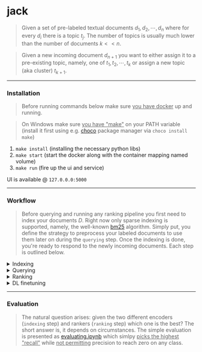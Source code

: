 # jack

> Given a set of pre-labeled textual documents $d_1, d_2, \cdots, d_n$ where for every $d_i$ there is a topic $t_j$. The number of topics is usually much lower than the number of documents $k << n$.

> Given a new incoming document $d_{n+1}$ you want to either assign it to a pre-existing topic, namely, one of $t_1, t_2, \cdots, t_k$ or assign a new topic (aka cluster) $t_{k+1}$.

---

### Installation

> Before running commands below make sure <u>you have docker</u> up and running.

> On Windows make sure <u>you have "make"</u> on your PATH variable (install it first using e.g. <a href="https://chocolatey.org">choco</a> package manager via `choco install make`)

1.  `make install` (installing the necessary python libs)
2.  `make start` (start the docker along with the container mapping named volume)
3.  `make run` (fire up the ui and service)

UI is available @ `127.0.0.0:5000`

---

### Workflow

> Before querying and running any ranking pipeline you first need to index your documents $D$. Right now only sparse indexing is supported, namely, the well-known [bm25](https://en.wikipedia.org/wiki/Okapi_BM25) algorithm. Simply put, you define the strategy to preprocess your labeled documents to use them later on during the `querying` step. Once the indexing is done, you're ready to respond to the newly incoming documents. Each step is outlined below.

<details>
<summary>Indexing</summary>

| Encoder                                          | Description                                                                                                                                      | Notebook                                    |
| :----------------------------------------------- | :----------------------------------------------------------------------------------------------------------------------------------------------- | :------------------------------------------ |
| [bm25](https://en.wikipedia.org/wiki/Okapi_BM25) | Under the hood perform the "inverse mapping" for every document. The mapping from each word to a set of documents where specific word $w$ occur. | [indexing.ipynb](./notebook/indexing.ipynb) |
| [BERT](https://arxiv.org/abs/2004.04906)         | Dense semantic encoder. Encode text using pretrained neural network mapping to $\Re^N$. (NOT IMPLEMENTED)                                        | TODO                                        |

</details>
<details>
<summary>Querying</summary>

> Given a question $\vec{q}$ you get your $top_k$ documents $d_1, \cdots, d_{top-k}$ that are the most similar to the query $\vec{q}$. How "similar" is defined solely by the encoder you have chosen @ previous step (`indexing`).

| Engine                                           | Description                                                                                               | Notebook                                    |
| :----------------------------------------------- | :-------------------------------------------------------------------------------------------------------- | :------------------------------------------ |
| [bm25](https://en.wikipedia.org/wiki/Okapi_BM25) | query the indexed documents                                                                               | [querying.ipynb](./notebook/querying.ipynb) |
| [Dense]()                                        | Dense semantic encoder. Encode text using pretrained neural network mapping to $\Re^N$. (NOT IMPLEMENTED) | TODO                                        |

</details>

<details>
<summary>Ranking</summary>

> Once you receive the documents $d_1, \cdots, d_{top-k}$ from the previous step you want to decide whether the given query $\vec{q}$ (aka "newly incoming document") is one of the $\{t_1, \cdots, t_k\}$ or something different, namely, new topic $t_{k+1}$.

| Ranking                                                             | Description                                                              | Notebook                                  |
| :------------------------------------------------------------------ | :----------------------------------------------------------------------- | :---------------------------------------- |
| [weak](https://github.com/atomicai/jack/ranking/weak/ranker.py)     | Simply pick the label with highest distribution across all relevant docs | [ranking.ipynb](./notebook/ranking.ipynb) |
| [strict](https://github.com/atomicai/jack/ranking/strict/ranker.py) | This is (NOT IMPLEMENTED) yet                                            | TODO                                      |

</details>

<details>
<summary>DL finetuning</summary>

> This step requires extra framework to be installed for DL experiments - <a href="https://github.com/atomicai/farm">farm</a> which is a wrapper around huggingface models to speed up training and convenient modeling not as pipelines but rather as building blocks. The short description below

---

| Training                                                | Description                                                                                                               | Notebook                                        |
| :------------------------------------------------------ | :------------------------------------------------------------------------------------------------------------------------ | :---------------------------------------------- |
| [TEXT classification](https://github.com/atomicai/jack) | The language model for encoding textual data is <a href="https://huggingface.co/cointegrated/rubert-tiny">"tiny" BERT</a> | [finetuning.ipynb](./notebook/finetuning.ipynb) |

</details>

---

### Evaluation

> The natural question arises: given the two different encoders (`indexing` step) and rankers (`ranking` step) which one is the best? The short answer is, it depends on circumstances. The simple evaluation is presented as [evaluating.ipynb](./notebook/evaluating.ipynb) which simlpy <u>picks the highest "recall"</u> while <u>not permitting</u> precision to reach zero on any class.
